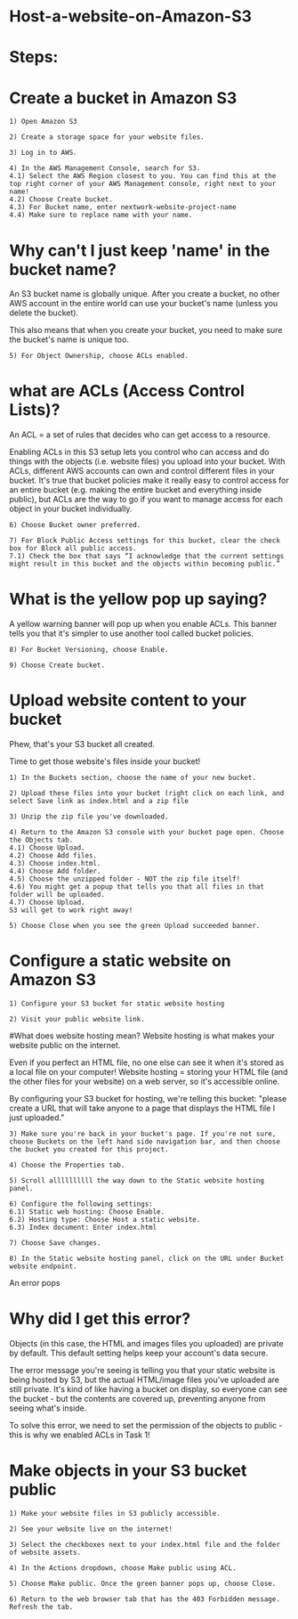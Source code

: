 # Host-a-website-on-Amazon-S3


# Steps:

# Create a bucket in Amazon S3 
```
1) Open Amazon S3
```
```
2) Create a storage space for your website files.
```
```
3) Log in to AWS.
```
```
4) In the AWS Management Console, search for S3.
4.1) Select the AWS Region closest to you. You can find this at the top right corner of your AWS Management console, right next to your name!
4.2) Choose Create bucket.
4.3) For Bucket name, enter nextwork-website-project-name
4.4) Make sure to replace name with your name.
```


# Why can't I just keep 'name' in the bucket name?
An S3 bucket name is globally unique. After you create a bucket, no other AWS account in the entire world can use your bucket's name (unless you delete the bucket).

This also means that when you create your bucket, you need to make sure the bucket's name is unique too.



```
5) For Object Ownership, choose ACLs enabled.
```

# what are ACLs (Access Control Lists)?
An ACL = a set of rules that decides who can get access to a resource.

Enabling ACLs in this S3 setup lets you control who can access and do things with the objects (i.e. website files) you upload into your bucket.
With ACLs, different AWS accounts can own and control different files in your bucket.
It's true that bucket policies make it really easy to control access for an entire bucket (e.g. making the entire bucket and everything inside public), but ACLs are the way to go if you want to manage access for each object in your bucket individually.

```
6) Choose Bucket owner preferred.
```

```
7) For Block Public Access settings for this bucket, clear the check box for Block all public access.
7.1) Check the box that says “I acknowledge that the current settings might result in this bucket and the objects within becoming public.”
```
# What is the yellow pop up saying?
A yellow warning banner will pop up when you enable ACLs. This banner tells you that it's simpler to use another tool called bucket policies.

```
8) For Bucket Versioning, choose Enable.
```
```
9) Choose Create bucket.
```

# Upload website content to your bucket
Phew, that's your S3 bucket all created.

Time to get those website's files inside your bucket!
```
1) In the Buckets section, choose the name of your new bucket.
```
```
2) Upload these files into your bucket (right click on each link, and select Save link as index.html and a zip file
```
```
3) Unzip the zip file you've downloaded.
```
```
4) Return to the Amazon S3 console with your bucket page open. Choose the Objects tab.
4.1) Choose Upload.
4.2) Choose Add files.
4.3) Choose index.html.
4.4) Choose Add folder.
4.5) Choose the unzipped folder - NOT the zip file itself!
4.6) You might get a popup that tells you that all files in that folder will be uploaded.
4.7) Choose Upload.
S3 will get to work right away!
```
```
5) Choose Close when you see the green Upload succeeded banner.
```

# Configure a static website on Amazon S3

```
1) Configure your S3 bucket for static website hosting
```
```
2) Visit your public website link.
```

#What does website hosting mean?
Website hosting is what makes your website public on the internet.

Even if you perfect an HTML file, no one else can see it when it's stored as a local file on your computer! Website hosting = storing your HTML file (and the other files for your website) on a web server, so it's accessible online.

By configuring your S3 bucket for hosting, we're telling this bucket: "please create a URL that will take anyone to a page that displays the HTML file I just uploaded."
```
3) Make sure you're back in your bucket's page. If you're not sure, choose Buckets on the left hand side navigation bar, and then choose the bucket you created for this project.
```
```
4) Choose the Properties tab.
```
```
5) Scroll allllllllll the way down to the Static website hosting panel.
```
```
6) Configure the following settings:
6.1) Static web hosting: Choose Enable.
6.2) Hosting type: Choose Host a static website.
6.3) Index document: Enter index.html
```

```
7) Choose Save changes.
```

```
8) In the Static website hosting panel, click on the URL under Bucket website endpoint.
```

An error pops
# Why did I get this error?
Objects (in this case, the HTML and images files you uploaded) are private by default. This default setting helps keep your account's data secure.

The error message you're seeing is telling you that your static website is being hosted by S3, but the actual HTML/image files you've uploaded are still private. It's kind of like having a bucket on display, so everyone can see the bucket - but the contents are covered up, preventing anyone from seeing what's inside.

To solve this error, we need to set the permission of the objects to public - this is why we enabled ACLs in Task 1!

# Make objects in your S3 bucket public
```
1) Make your website files in S3 publicly accessible.
```

```
2) See your website live on the internet!
```

```
3) Select the checkboxes next to your index.html file and the folder of website assets.
```

```
4) In the Actions dropdown, choose Make public using ACL.
```
```
5) Choose Make public. Once the green banner pops up, choose Close.
```
```
6) Return to the web browser tab that has the 403 Forbidden message.
Refresh the tab.
```
